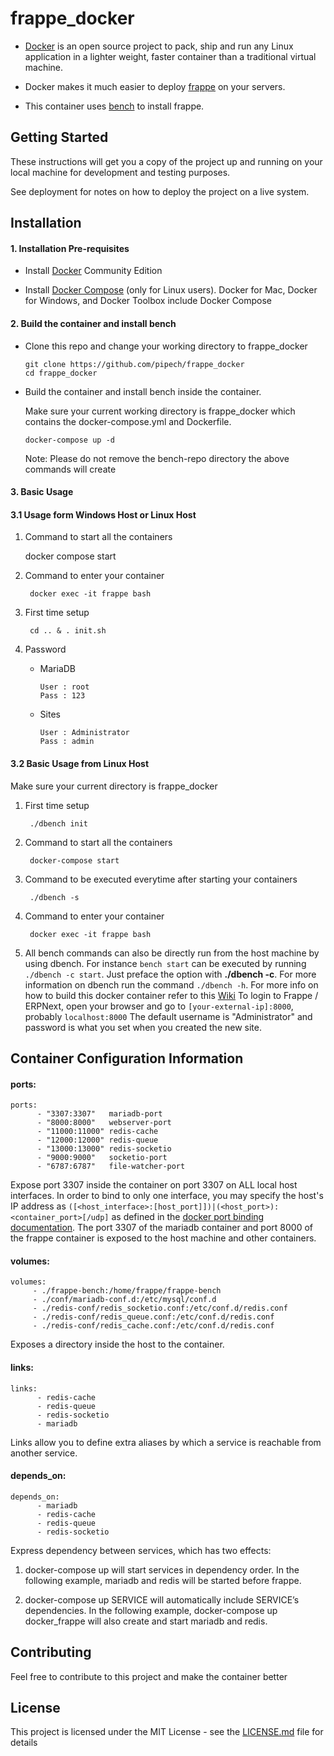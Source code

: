 # frappe_docker

- [Docker](https://docker.com) is an open source project to pack, ship and run any Linux application in a lighter weight, faster container than a traditional virtual machine.

- Docker makes it much easier to deploy [frappe](https://github.com/frappe/frappe) on your servers.

- This container uses [bench](https://github.com/frappe/bench) to install frappe.

## Getting Started

These instructions will get you a copy of the project up and running on your local machine for development and testing purposes. 

See deployment for notes on how to deploy the project on a live system.

## Installation

#### 1. Installation Pre-requisites

- Install [Docker](https://docs.docker.com/engine/installation) Community Edition

- Install [Docker Compose](https://docs.docker.com/compose/install/) (only for Linux users). Docker for Mac, Docker for Windows, and Docker Toolbox include Docker Compose

#### 2. Build the container and install bench

* Clone this repo and change your working directory to frappe_docker
    ```	
    git clone https://github.com/pipech/frappe_docker
    cd frappe_docker
    ```
* Build the container and install bench inside the container.

	Make sure your current working directory is frappe_docker which contains the docker-compose.yml and Dockerfile.
    ```
    docker-compose up -d
    ```
	Note: Please do not remove the bench-repo directory the above commands will create

#### 3. Basic Usage

#### 3.1 Usage form Windows Host or  Linux Host

1.	 Command to start all the containers

		docker compose start

2. Command to enter your container  

		docker exec -it frappe bash

3. First time setup

		cd .. & . init.sh

4. Password
    
    * MariaDB
    
        ```
        User : root
        Pass : 123
        ```
    * Sites
    
        ```
        User : Administrator
        Pass : admin
        ```
#### 3.2 Basic Usage from Linux Host

Make sure your current directory is frappe_docker

1. First time setup 

		./dbench init

2. Command to start all the containers

		docker-compose start

3. Command to be executed everytime after starting your containers

		./dbench -s

4. Command to enter your container  

		docker exec -it frappe bash 

5.	All bench commands can also be directly run from the host machine by using dbench. 
For instance ```bench start``` can be executed by running ```./dbench -c start```. Just preface the option with <b>./dbench -c</b>. 
For more information on dbench run the command ```./dbench -h```.
For more info on how to build this docker container refer to this [Wiki](https://github.com/frappe/frappe_docker/wiki/Hitchhiker's-guide-to-building-this-frappe_docker-image)
To login to Frappe / ERPNext, open your browser and go to `[your-external-ip]:8000`, probably `localhost:8000`
The default username is "Administrator" and password is what you set when you created the new site.

## Container Configuration Information

#### ports:

```
ports:
      - "3307:3307"   mariadb-port
      - "8000:8000"   webserver-port
      - "11000:11000" redis-cache
      - "12000:12000" redis-queue
      - "13000:13000" redis-socketio
      - "9000:9000"   socketio-port
      - "6787:6787"   file-watcher-port
```

Expose port 3307 inside the container on port 3307 on ALL local host interfaces. In order to bind to only one interface, you may specify the host's IP address as `([<host_interface>:[host_port]])|(<host_port>):<container_port>[/udp]` as defined in the [docker port binding documentation](http://docs.docker.com/userguide/dockerlinks/). The port 3307 of the mariadb container and port 8000 of the frappe container is exposed to the host machine and other containers.

#### volumes:

```
volumes:
     - ./frappe-bench:/home/frappe/frappe-bench
     - ./conf/mariadb-conf.d:/etc/mysql/conf.d
     - ./redis-conf/redis_socketio.conf:/etc/conf.d/redis.conf
     - ./redis-conf/redis_queue.conf:/etc/conf.d/redis.conf
     - ./redis-conf/redis_cache.conf:/etc/conf.d/redis.conf
```
Exposes a directory inside the host to the container.

#### links:

```
links:
      - redis-cache
      - redis-queue
      - redis-socketio
      - mariadb
```

Links allow you to define extra aliases by which a service is reachable from another service.

#### depends_on:

```
depends_on:
      - mariadb
      - redis-cache
      - redis-queue
      - redis-socketio
```
Express dependency between services, which has two effects:

1. docker-compose up will start services in dependency order. In the following example, mariadb and redis will be started before frappe.

2. docker-compose up SERVICE will automatically include SERVICE’s dependencies. In the following example, docker-compose up docker_frappe will also create and start mariadb and redis.

## Contributing

Feel free to contribute to this project and make the container better

## License

This project is licensed under the MIT License - see the [LICENSE.md](LICENSE.md) file for details
